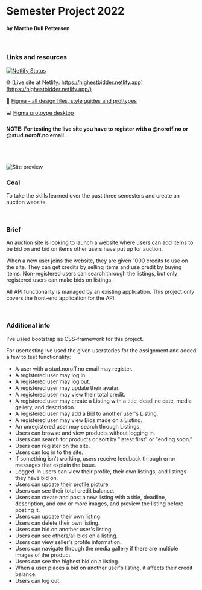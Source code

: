 # Semester Project 2022
####  by Marthe Bull Pettersen

<br/>

### Links and resources

[![Netlify Status](https://api.netlify.com/api/v1/badges/136014c1-ac0b-46d0-bde0-78a661fbf175/deploy-status)](https://app.netlify.com/sites/highestbidder/deploys) 

🌐 [Live site at Netlify: https://highestbidder.netlify.app](https://highestbidder.netlify.app/)

🎨  [Figma - all design files, style guides and prottypes ](https://www.figma.com/file/RFc5emi6a6jUG75sDU1LoM/Semester-project-2?type=design&node-id=204-84&t=A6JJhVl57isURRqS-0)

💻  [Figma protoype desktop](https://www.figma.com/proto/RFc5emi6a6jUG75sDU1LoM/Semester-project-2?type=design&node-id=15-677&scaling=min-zoom&page-id=1%3A4&starting-point-node-id=15%3A677)

#### NOTE: For testing the live site you have to register with a @noroff.no or @stud.noroff.no email.
<br />
<br />

![Site preview](https://marthebull.no/wp-content/uploads/2023/01/highestbidder-devices-1024x607.png)



### Goal
To take the skills learned over the past three semesters and create an auction website.

<br/>

### Brief
An auction site is looking to launch a website where users can add items to be bid on and bid on items other users have put up for auction.

When a new user joins the website, they are given 1000 credits to use on the site. They can get credits by selling items and use credit by buying items. Non-registered users can search through the listings, but only registered users can make bids on listings.

All API functionality is managed by an existing application. This project only covers the front-end application for the API.

<br/>

### Additional info

I've usied bootstrap as CSS-framework for this project.

For usertesting Ive used the given userstories for the assignment and added a few to test functionality:


- A user with a stud.noroff.no email may register.
- A registered user may log in.
- A registered user may log out.
- A registered user may update their avatar.
- A registered user may view their total credit.
- A registered user may create a Listing with a title, deadline date, media gallery, and description.
- A registered user may add a Bid to another user's Listing.
- A registered user may view Bids made on a Listing.
- An unregistered user may search through Listings.
- Users can browse and view products without logging in.
- Users can search for products or sort by "latest first" or "ending soon."
- Users can register on the site.
- Users can log in to the site.
- If something isn't working, users receive feedback through error messages that explain the issue.
- Logged-in users can view their profile, their own listings, and listings they have bid on.
- Users can update their profile picture.
- Users can see their total credit balance.
- Users can create and post a new listing with a title, deadline, description, and one or more images, and preview the listing before posting it.
- Users can update their own listing.
- Users can delete their own listing.
- Users can bid on another user's listing.
- Users can see others/all bids on a listing.
- Users can view seller's profile information.
- Users can navigate through the media gallery if there are multiple images of the product.
- Users can see the highest bid on a listing.
- When a user places a bid on another user's listing, it affects their credit balance.
- Users can log out.
